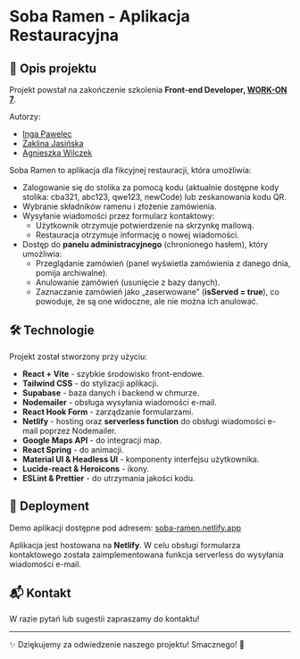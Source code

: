 # Soba Ramen - Aplikacja Restauracyjna

## 📌 Opis projektu

Projekt powstał na zakończenie szkolenia **Front-end Developer, [WORK-ON 7](https://work-on.pl)**.

Autorzy:

- [Inga Pawelec](https://github.com/charldll)
- [Żaklina Jasińska](https://github.com/Vuxssia)
- [Agnieszka Wilczek](https://github.com/veelcheck)

Soba Ramen to aplikacja dla fikcyjnej restauracji, która umożliwia:

- Zalogowanie się do stolika za pomocą kodu (aktualnie dostępne kody stolika: cba321, abc123, qwe123, newCode) lub zeskanowania kodu QR.
- Wybranie składników ramenu i złożenie zamówienia.
- Wysyłanie wiadomości przez formularz kontaktowy:
  - Użytkownik otrzymuje potwierdzenie na skrzynkę mailową.
  - Restauracja otrzymuje informację o nowej wiadomości.
- Dostęp do **panelu administracyjnego** (chronionego hasłem), który umożliwia:
  - Przeglądanie zamówień (panel wyświetla zamówienia z danego dnia, pomija archiwalne).
  - Anulowanie zamówień (usunięcie z bazy danych).
  - Zaznaczanie zamówień jako „zaserwowane” (**isServed = true**), co powoduje, że są one widoczne, ale nie można ich anulować.

## 🛠️ Technologie

Projekt został stworzony przy użyciu:

- **React + Vite** - szybkie środowisko front-endowe.
- **Tailwind CSS** - do stylizacji aplikacji.
- **Supabase** - baza danych i backend w chmurze.
- **Nodemailer** - obsługa wysyłania wiadomości e-mail.
- **React Hook Form** - zarządzanie formularzami.
- **Netlify** - hosting oraz **serverless function** do obsługi wiadomości e-mail poprzez Nodemailer.
- **Google Maps API** - do integracji map.
- **React Spring** - do animacji.
- **Material UI & Headless UI** - komponenty interfejsu użytkownika.
- **Lucide-react & Heroicons** - ikony.
- **ESLint & Prettier** - do utrzymania jakości kodu.

## 🚀 Deployment

Demo aplikacji dostępne pod adresem: [soba-ramen.netlify.app](https://soba-ramen.netlify.app/)

Aplikacja jest hostowana na **Netlify**. W celu obsługi formularza kontaktowego została zaimplementowana funkcja serverless do wysyłania wiadomości e-mail.

## 📬 Kontakt

W razie pytań lub sugestii zapraszamy do kontaktu!

---

✨ Dziękujemy za odwiedzenie naszego projektu! Smacznego! 🍜
